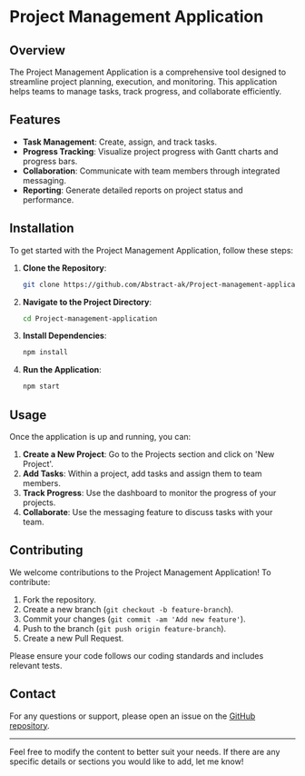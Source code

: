 # Project Management Application

## Overview

The Project Management Application is a comprehensive tool designed to streamline project planning, execution, and monitoring. This application helps teams to manage tasks, track progress, and collaborate efficiently.

## Features

- **Task Management**: Create, assign, and track tasks.
- **Progress Tracking**: Visualize project progress with Gantt charts and progress bars.
- **Collaboration**: Communicate with team members through integrated messaging.
- **Reporting**: Generate detailed reports on project status and performance.

## Installation

To get started with the Project Management Application, follow these steps:

1. **Clone the Repository**:
    ```bash
    git clone https://github.com/Abstract-ak/Project-management-application.git
    ```
2. **Navigate to the Project Directory**:
    ```bash
    cd Project-management-application
    ```
3. **Install Dependencies**:
    ```bash
    npm install
    ```
4. **Run the Application**:
    ```bash
    npm start
    ```

## Usage

Once the application is up and running, you can:

1. **Create a New Project**: Go to the Projects section and click on 'New Project'.
2. **Add Tasks**: Within a project, add tasks and assign them to team members.
3. **Track Progress**: Use the dashboard to monitor the progress of your projects.
4. **Collaborate**: Use the messaging feature to discuss tasks with your team.

## Contributing

We welcome contributions to the Project Management Application! To contribute:

1. Fork the repository.
2. Create a new branch (`git checkout -b feature-branch`).
3. Commit your changes (`git commit -am 'Add new feature'`).
4. Push to the branch (`git push origin feature-branch`).
5. Create a new Pull Request.

Please ensure your code follows our coding standards and includes relevant tests.

## Contact

For any questions or support, please open an issue on the [GitHub repository](https://github.com/Abstract-ak/Project-management-application/issues).

---

Feel free to modify the content to better suit your needs. If there are any specific details or sections you would like to add, let me know!
